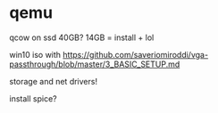# qemu

qcow on ssd 40GB?
14GB = install + lol

win10 iso with
https://github.com/saveriomiroddi/vga-passthrough/blob/master/3_BASIC_SETUP.md

storage and net drivers!

install spice?

